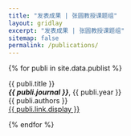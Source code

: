 ```yaml
---
title: "发表成果 | 张圆教授课题组"
layout: gridlay
excerpt: "发表成果 | 张圆教授课题组"
sitemap: false
permalink: /publications/
---
```


{% for publi in site.data.publist %}

{{ publi.title }} <br />
<em><strong>{{ publi.journal }}</strong></em>, {{ publi.year }} <br />
{{ publi.authors }} <br /><a href="{{ publi.link.url }}">{{ publi.link.display }}</a>

{% endfor %}
